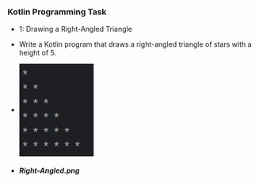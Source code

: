  ### Kotlin Programming Task
 * 1: Drawing a Right-Angled Triangle
 * Write a Kotlin program that draws a right-angled triangle of stars with a height of 5.
 * 
    <img 
 align="center"
 src="assets/Right-Angled.png"
 alt="Right-Angled"
 width="150"/>
 
* <h5>Right-Angled.png</h5>

